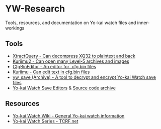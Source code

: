 # YW-Research
Tools, resources, and documentation on Yo-kai watch files and inner-workings

## Tools
* [XtractQuery - Can decompress XQ32 to plaintext and back](https://github.com/onepiecefreak3/XtractQuery)
* [Kuriimu2 - Can open many Level-5 archives and images](https://github.com/FanTranslatorsInternational/Kuriimu2)
* [CfgBinEditor - An editor for .cfg.bin files](https://github.com/togenyan/CfgBinEditor)
* [Kuriimu - Can edit text in cfg.bin files](https://github.com/IcySon55/Kuriimu)
* [yw_save (Archive) - A tool to decrypt and encrypt Yo-kai Watch save files](https://github.com/Darkey28/yw_save)
* [Yo-kai Watch Save Editors](https://gbatemp.net/threads/release-yo-kai-watch-save-data-decrypter-encrypter.415728/page-30#post-8446934) & [Source code archive](files/tools/Yo-Kai_Watch_Editors_Source_Code.zip)

## Resources
* [Yo-kai Watch Wiki - General Yo-kai watch information](https://yokaiwatch.fandom.com)
* [Yo-kai Watch Series - TCRF.net](https://tcrf.net/Category:Yo-kai_Watch_series)
